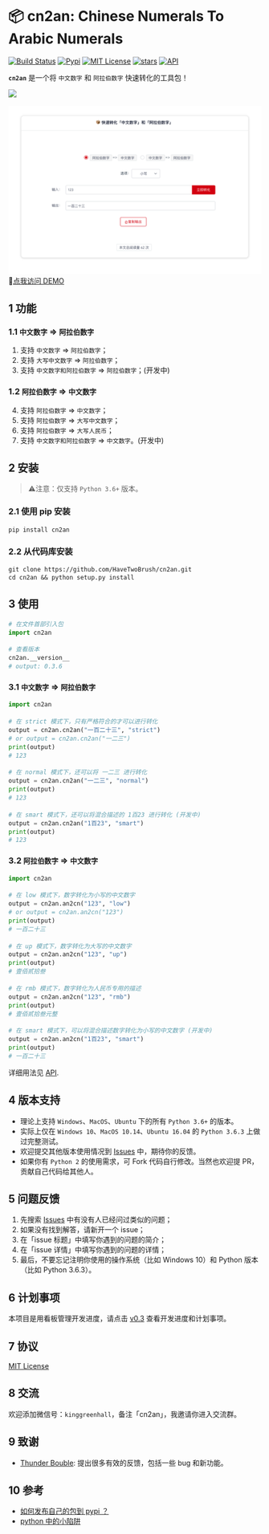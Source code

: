 # 📦 cn2an: Chinese Numerals To Arabic Numerals

[![Build Status](https://travis-ci.org/HaveTwoBrush/cn2an.svg?branch=master)](https://travis-ci.org/HaveTwoBrush/cn2an)
[![Pypi](https://img.shields.io/pypi/v/cn2an.svg)](https://pypi.org/project/cn2an/)
[![MIT License](https://img.shields.io/badge/license-MIT-green.svg)](https://github.com/HaveTwoBrush/cn2an/blob/master/LICENSE)
[![stars](https://img.shields.io/github/stars/HaveTwoBrush/cn2an.svg)](https://github.com/HaveTwoBrush/cn2an/stargazers)
[![API](https://img.shields.io/badge/API-reference-pink.svg)](https://github.com/HaveTwoBrush/cn2an/wiki/API)

**`cn2an`** 是一个将 `中文数字` 和 `阿拉伯数字` 快速转化的工具包！

[![](https://award.dovolopor.com?lt=Ailln's&rt=idea&lbc=lightgray&rbc=red&ltc=red)](https://github.com/HaveTwoBrush/award)

[![](./src/cn2an-site.png)](https://www.dovolopor.com/cn2an)
🔗[点我访问 DEMO](https://www.dovolopor.com/cn2an)

## 1 功能

### 1.1 `中文数字` => `阿拉伯数字`

1. 支持 `中文数字` => `阿拉伯数字`；
2. 支持 `大写中文数字` => `阿拉伯数字`；
3. 支持 `中文数字和阿拉伯数字` => `阿拉伯数字`；(开发中)

### 1.2 `阿拉伯数字` => `中文数字`

4. 支持 `阿拉伯数字` => `中文数字`；
5. 支持 `阿拉伯数字` => `大写中文数字`；
6. 支持 `阿拉伯数字` => `大写人民币`； 
7. 支持 `中文数字和阿拉伯数字` => `中文数字`。(开发中)

## 2 安装

> ⚠️注意：仅支持 `Python 3.6+` 版本。

### 2.1 使用 pip 安装

```shell
pip install cn2an
```

### 2.2 从代码库安装

```shell
git clone https://github.com/HaveTwoBrush/cn2an.git
cd cn2an && python setup.py install
```

## 3 使用

```python
# 在文件首部引入包
import cn2an

# 查看版本
cn2an.__version__
# output: 0.3.6
```

### 3.1 `中文数字` => `阿拉伯数字`

```python
import cn2an

# 在 strict 模式下，只有严格符合的才可以进行转化
output = cn2an.cn2an("一百二十三", "strict")
# or output = cn2an.cn2an("一二三")
print(output)
# 123

# 在 normal 模式下，还可以将 一二三 进行转化
output = cn2an.cn2an("一二三", "normal")
print(output)
# 123

# 在 smart 模式下，还可以将混合描述的 1百23 进行转化 (开发中)
output = cn2an.cn2an("1百23", "smart")
print(output)
# 123
```

### 3.2 `阿拉伯数字` => `中文数字`

```python
import cn2an

# 在 low 模式下，数字转化为小写的中文数字
output = cn2an.an2cn("123", "low")
# or output = cn2an.an2cn("123")
print(output)
# 一百二十三

# 在 up 模式下，数字转化为大写的中文数字
output = cn2an.an2cn("123", "up")
print(output)
# 壹佰贰拾叁

# 在 rmb 模式下，数字转化为人民币专用的描述
output = cn2an.an2cn("123", "rmb")
print(output)
# 壹佰贰拾叁元整

# 在 smart 模式下，可以将混合描述数字转化为小写的中文数字 (开发中)
output = cn2an.an2cn("1百23", "smart")
print(output)
# 一百二十三
```

详细用法见 [API](https://github.com/HaveTwoBrush/cn2an/wiki/API).

## 4 版本支持

- 理论上支持 `Windows`、`MacOS`、`Ubuntu` 下的所有 `Python 3.6+` 的版本。
- 实际上仅在 `Windows 10`、`MacOS 10.14`、`Ubuntu 16.04` 的 `Python 3.6.3` 上做过完整测试。
- 欢迎提交其他版本使用情况到 [Issues](https://github.com/HaveTwoBrush/cn2an/issues) 中，期待你的反馈。
- 如果你有 `Python 2` 的使用需求，可 Fork 代码自行修改。当然也欢迎提 PR，贡献自己代码给其他人。

## 5 问题反馈

1. 先搜索 [Issues](https://github.com/HaveTwoBrush/cn2an/issues) 中有没有人已经问过类似的问题；
2. 如果没有找到解答，请新开一个 issue；
3. 在「issue 标题」中填写你遇到的问题的简介；
4. 在「issue 详情」中填写你遇到的问题的详情；
5. 最后，不要忘记注明你使用的操作系统（比如 Windows 10）和 Python 版本（比如 Python 3.6.3）。

## 6 计划事项

本项目是用看板管理开发进度，请点击 [v0.3](https://github.com/HaveTwoBrush/cn2an/projects/1) 查看开发进度和计划事项。

## 7 协议

[MIT License](./LICENSE)

## 8 交流

欢迎添加微信号：`kinggreenhall`，备注「cn2an」，我邀请你进入交流群。

## 9 致谢

- [Thunder Bouble](https://github.com/sfyc23): 提出很多有效的反馈，包括一些 bug 和新功能。

## 10 参考

- [如何发布自己的包到 pypi ？](https://www.v2ai.cn/python/2018/07/30/PY-1.html)
- [python 中的小陷阱](https://www.v2ai.cn/python/2019/01/01/PY-6.html)
